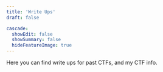 ```yaml
--- 
title: 'Write Ups'
draft: false

cascade:
  showEdit: false
  showSummary: false
  hideFeatureImage: true
---
```

Here you can find write ups for past CTFs, and my CTF info.
